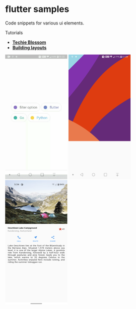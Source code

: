 # flutter samples

Code snippets for various ui elements.

Tutorials

- **[Techie Blossom](https://www.youtube.com/channel/UC3wqIkiaOUpO6EjJoCwH6_Q)**
- **[Building layouts](https://flutter.dev/docs/development/ui/layout/tutorial)**

<img src="https://github.com/hauntarl/flui_000_samples/blob/master/screenshots/google-filters.gif" width="200" height="400"> <img src="https://github.com/hauntarl/flui_000_samples/blob/master/screenshots/custom-painter.png" width="200" height="400"> <img src="https://github.com/hauntarl/flui_000_samples/blob/master/screenshots/layout-demo.png" width="200" height="400">
